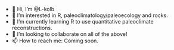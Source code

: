 - 👋 Hi, I’m @L-kolb
- 👀 I’m interested in R, paleoclimatology/paleoecology and rocks.
- 🌱 I’m currently learning R to use quantitative paleoclimate reconstructions.
- 💞️ I’m looking to collaborate on all of the above!
- 📫 How to reach me: Coming soon.

<!---
L-kolb/L-kolb is a ✨ special ✨ repository because its `README.md` (this file) appears on your GitHub profile.
You can click the Preview link to take a look at your changes.
--->
